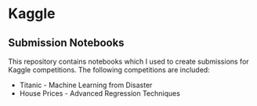 # Kaggle
## Submission Notebooks
This repository contains notebooks which I used to create submissions for Kaggle competitions.
The following competitions are included:

  - Titanic - Machine Learning from Disaster
  - House Prices - Advanced Regression Techniques
